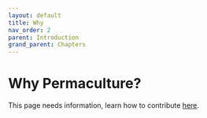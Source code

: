 ```yaml
---
layout: default
title: Why
nav_order: 2
parent: Introduction
grand_parent: Chapters
---
```


# Why Permaculture?

This page needs information, learn how to contribute [here](https://open-permaculture.com/CONTRIBUTING.html).

